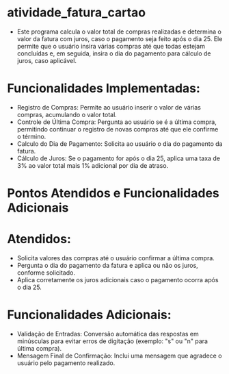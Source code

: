 # atividade_fatura_cartao
 
- Este programa calcula o valor total de compras realizadas e determina o valor da fatura com juros, caso o pagamento seja feito após o dia 25. Ele permite que o usuário insira várias compras até que todas estejam concluídas e, em seguida, insira o dia do pagamento para cálculo de juros, caso aplicável.

# Funcionalidades Implementadas:
- Registro de Compras: Permite ao usuário inserir o valor de várias compras, acumulando o valor total.
- Controle de Última Compra: Pergunta ao usuário se é a última compra, permitindo continuar o registro de novas compras até que ele confirme o término.
- Calculo do Dia de Pagamento: Solicita ao usuário o dia do pagamento da fatura.
- Cálculo de Juros: Se o pagamento for após o dia 25, aplica uma taxa de 3% ao valor total mais 1% adicional por dia de atraso.

# Pontos Atendidos e Funcionalidades Adicionais

# Atendidos:
- Solicita valores das compras até o usuário confirmar a última compra.
- Pergunta o dia do pagamento da fatura e aplica ou não os juros, conforme solicitado.
- Aplica corretamente os juros adicionais caso o pagamento ocorra após o dia 25.

# Funcionalidades Adicionais:
- Validação de Entradas: Conversão automática das respostas em minúsculas para evitar erros de digitação (exemplo: "s" ou "n" para última compra).
- Mensagem Final de Confirmação: Inclui uma mensagem que agradece o usuário pelo pagamento realizado.
 
